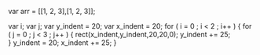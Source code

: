 var arr = [[1, 2, 3],[1, 2, 3]];

var i;
var j;
var y_indent = 20;
var x_indent = 20;
for ( i = 0 ; i < 2 ; i++ ) {
    for ( j = 0 ; j < 3 ; j++ ) {
        rect(x_indent,y_indent,20,20,0);
        y_indent += 25;   
    }
    y_indent = 20;
    x_indent += 25;
}
